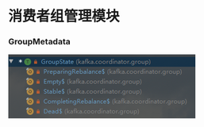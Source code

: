 # 消费者组管理模块


### GroupMetadata

![group_state 继承类](../../../../../../../img/group/group_state.jpg)





